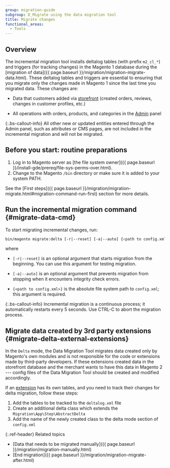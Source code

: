 ```yaml
---
group: migration-guide
subgroup: D_Migrate using the data migration tool
title: Migrate changes
functional_areas:
  - Tools
---
```


## Overview

The incremental migration tool installs deltalog tables (with prefix `m2_cl_*`) and triggers (for tracking changes) in the Magento 1 database during the [migration of data]({{ page.baseurl }}/migration/migration-migrate-data.html). These deltalog tables and triggers are essential to ensuring that you migrate only the changes made in Magento 1 since the last time you migrated data. These changes are:

*  Data that customers added via [storefront](https://glossary.magento.com/storefront) (created orders, reviews, changes in customer profiles, etc.)

*  All operations with orders, products, and categories in the [Admin](https://glossary.magento.com/magento-admin) panel

 {:.bs-callout-info}
All other new or updated entities entered through the Admin panel, such as attributes or CMS pages, are not included in the incremental migration and will not be migrated.

## Before you start: routine preparations

1. Log in to Magento server as [the file system owner]({{ page.baseurl }}/install-gde/prereq/file-sys-perms-over.html).
1. Change to the Magento `/bin` directory or make sure it is added to your system PATH.

See the [First steps]({{ page.baseurl }}/migration/migration-migrate.html#migration-command-run-first) section for more details.

## Run the incremental migration command {#migrate-data-cmd}

To start migrating incremental changes, run:

```bash
bin/magento migrate:delta [-r|--reset] [-a|--auto] {<path to config.xml>}
```

where

*  `[-r|--reset]` is an optional argument that starts migration from the beginning. You can use this argument for testing migration.

*  `[-a|--auto]` is an optional argument that prevents migration from stopping when it encounters integrity check errors.

*  `{<path to config.xml>}` is the absolute file system path to `config.xml`; this argument is required.

 {:.bs-callout-info}
Incremental migration is a continuous process; it automatically restarts every 5 seconds. Use CTRL-C to abort the migration process.

## Migrate data created by 3rd party extensions {#migrate-delta-external-extensions}

In the `Delta` mode, the Data Migration Tool migrates data created only by Magento's own modules and is not responsible for the code or extensions made by third-party developers. If these extensions created data in the storefront database and the merchant wants to have this data in Magento 2 --- config files of the Data Migration Tool should be created and modified accordingly.

If an [extension](https://glossary.magento.com/extension) has its own tables, and you need to track their changes for delta migration, follow these steps:

1. Add the tables to be tracked to the `deltalog.xml` file
1. Create an additional delta class which extends the `Migration\App\Step\AbstractDelta`
1. Add the name of the newly created class to the delta mode section of `config.xml`

{:.ref-header}
Related topics

*  [Data that needs to be migrated manually]({{ page.baseurl }}/migration/migration-manually.html)
*  [End migration]({{ page.baseurl }}/migration/migration-migrate-after.html)
